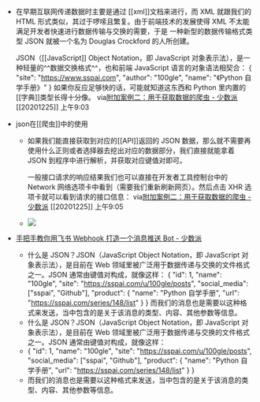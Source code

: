 - 在早期互联网传递数据时主要是通过 [[xml]]文档来进行，而 XML 就跟我们的 HTML 形式类似，其过于啰嗦且繁复。由于前端技术的发展使得 XML 不太能满足开发者快速进行数据传输与交换的需要，于是 一种新型的数据传输格式类型 JSON 就被一个名为 Douglas Crockford 的人所创建。
  
  JSON（[[JavaScript]] Object Notation，即 JavaScript 对象表示法），是一种轻量的^^数据交换格式^^，也和前端 JavaScript 语言的对象语法相契合：
  {
      "site": "https://www.sspai.com",
      "author": "100gle",
      "name": "《Python 自学手册》"
  }
  如果你反应足够快的话，可能就知道这东西和 Python 里内置的[[字典]]类型长得十分像。
  via[附加案例二：用于获取数据的爬虫 - 少数派](https://sspai.com/post/63900)
  [[20201225]] 上午9:03
- json在[[爬虫]]中的使用
    - 如果我们能直接获取到对应的[[API]]返回的 JSON 数据，那么就不需要再使用什么正则或者选择器去挖出对应的数据部分，我们直接就能拿着 JSON 到程序中进行解析，并获取对应键值对即可。
      
      一般接口请求的响应结果我们也可以直接在开发者工具控制台中的 Network 网络选项卡中看到（需要我们重新刷新网页）。然后点击 XHR 选项卡就可以看到请求的接口信息：
      via[附加案例二：用于获取数据的爬虫 - 少数派](https://sspai.com/post/63900)
      [[20201225]] 上午9:05
    - ![](https://firebasestorage.googleapis.com/v0/b/firescript-577a2.appspot.com/o/imgs%2Fapp%2Fxinyiheng%2FyAsVK06qxs.png?alt=media&token=f12e2428-92d1-45f1-9553-4d3593b5c901)
- [手把手教你用飞书 Webhook 打造一个消息推送 Bot - 少数派](https://sspai.com/post/68578)
    - 什么是 JSON？JSON（JavaScript Object Notation，即 JavaScript 对象表示法），是目前在 Web 领域里被广泛用于数据传递与交换的文件格式之一。JSON 通常由键值对构成，就像这样： { "id": 1, "name": "100gle", "site": "https://sspai.com/u/100gle/posts", "social_media": ["sspai", "Github"], "product": { "name": "Python 自学手册", "url": "https://sspai.com/series/148/list" } } 而我们的消息也是需要以这种格式来发送，当中包含的是关于该消息的类型、内容、其他参数等信息。
    - 什么是 JSON？JSON（JavaScript Object Notation，即 JavaScript 对象表示法），是目前在 Web 领域里被广泛用于数据传递与交换的文件格式之一。JSON 通常由键值对构成，就像这样：
    - { "id": 1, "name": "100gle", "site": "https://sspai.com/u/100gle/posts", "social_media": ["sspai", "Github"], "product": { "name": "Python 自学手册", "url": "https://sspai.com/series/148/list" } }
    - 而我们的消息也是需要以这种格式来发送，当中包含的是关于该消息的类型、内容、其他参数等信息。
